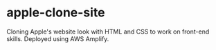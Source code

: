 # apple-clone-site
Cloning Apple's website look with HTML and CSS to work on front-end skills.
Deployed using AWS Amplify.
